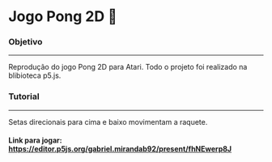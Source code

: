 # Jogo Pong 2D :ping_pong:

### Objetivo
---
<p> Reprodução do jogo Pong 2D para Atari. Todo o projeto foi realizado na blibioteca p5.js. </p>

### Tutorial
---
<p> Setas direcionais para cima e baixo movimentam a raquete.</p>

#### Link para jogar: https://editor.p5js.org/gabriel.mirandab92/present/fhNEwerp8J

